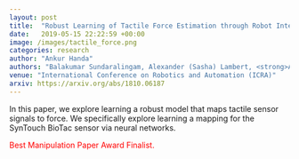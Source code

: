 ```yaml
---
layout: post
title:  "Robust Learning of Tactile Force Estimation through Robot Interaction"
date:   2019-05-15 22:22:59 +00:00
image: /images/tactile_force.png
categories: research
author: "Ankur Handa"
authors: "Balakumar Sundaralingam, Alexander (Sasha) Lambert, <strong>Ankur Handa</strong>, Byron Boots, Tucker Hermans, Stan Birchfield, Nathan Ratliff, Dieter Fox"
venue: "International Conference on Robotics and Automation (ICRA)"
arxiv: https://arxiv.org/abs/1810.06187
---
```

In this paper, we explore learning a robust model that maps tactile sensor signals to force. We specifically explore learning a mapping for the SynTouch BioTac sensor via neural networks. 
<p><font color="red"> Best Manipulation Paper Award Finalist. </font></p> 
